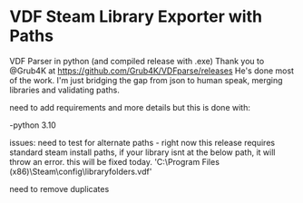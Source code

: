 # VDF Steam Library Exporter with Paths
VDF Parser in python (and compiled release with .exe) 
Thank you to @Grub4K at https://github.com/Grub4K/VDFparse/releases
He's done most of the work. I'm just bridging the gap from json to human speak, merging libraries and validating paths. 

need to add requirements and more details but this is done with: 

-python 3.10

issues: 
 need to test for alternate paths - right now this release requires standard steam install paths, if your library isnt at the below path, it will throw an error. this will be fixed today.
'C:\\Program Files (x86)\\Steam\\config\\libraryfolders.vdf'

need to remove duplicates

